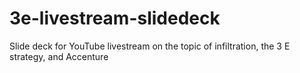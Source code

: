# 3e-livestream-slidedeck
Slide deck for YouTube livestream on the topic of infiltration, the 3 E strategy, and Accenture
